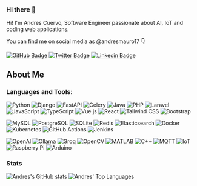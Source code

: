 ### Hi there 👋

Hi! I'm Andres Cuervo, Software Engineer passionate about AI, IoT and coding web applications.

You can find me on social media as @andresmauro17 👇

[![GitHub Badge](https://img.shields.io/github/followers/andresmauro17?style=social)](https://github.com/andresmauro17)
[![Twitter Badge](https://img.shields.io/twitter/follow/andresmauro17?style=social)](https://twitter.com/intent/follow?screen_name=andresmauro17 "Follow on Twitter")
[![Linkedin Badge](https://img.shields.io/badge/-andresmauro17-blue?style=flat-square&logo=Linkedin&logoColor=white&link=https://www.linkedin.com/in/andresmauro17/)](https://www.linkedin.com/in/andresmauro17/)

## About Me

### Languages and Tools:

<!-- backend badges -->
![Python](https://img.shields.io/badge/python-3670A0?style=flat-squar&logo=python&logoColor=ffdd54)
![Django](https://img.shields.io/badge/django-%23092E42.svg?style=flat-squar&logo=django&logoColor=white)
![FastAPI](https://img.shields.io/badge/FastAPI-009688?style=flat-squar&logo=fastapi&logoColor=white)
![Celery](https://img.shields.io/badge/celery-%2338B2AC.svg?style=flat-squar&logo=celery&logoColor=white)
![Java](https://img.shields.io/badge/java-%23ED8B00.svg?style=flat-squar&logo=openjdk&logoColor=white)
![PHP](https://img.shields.io/badge/php-%23777BB4.svg?style=flat-squar&logo=php&logoColor=white)
![Laravel](https://img.shields.io/badge/laravel-%23FF2D20.svg?style=flat-squar&logo=laravel&logoColor=white)
![JavaScript](https://img.shields.io/badge/javascript-%23323330.svg?style=flat-squar&logo=javascript&logoColor=%23F7DF1E)
![TypeScript](https://img.shields.io/badge/typescript-%23007ACC.svg?style=flat-squar&logo=typescript&logoColor=white)
![Vue.js](https://img.shields.io/badge/vue.js-%234FC08D.svg?style=flat-squar&logo=vue.js&logoColor=white)
![React](https://img.shields.io/badge/react-%2320232a.svg?style=flat-squar&logo=react&logoColor=%2361DAFB)
![Tailwind CSS](https://img.shields.io/badge/tailwindcss-%2338B2AC.svg?style=flat-squar&logo=tailwind-css&logoColor=white)
![Bootstrap](https://img.shields.io/badge/-Bootstrap-563D7C?style=flat-squar&logo=bootstrap)

<!-- Database badges -->
![MySQL](https://img.shields.io/badge/mysql-%234479A1.svg?style=flat-squar&logo=mysql&logoColor=white)
![PostgreSQL](https://img.shields.io/badge/postgresql-%23316192.svg?style=flat-squar&logo=postgresql&logoColor=white)
![SQLite](https://img.shields.io/badge/sqlite-%2307405E.svg?style=flat-squar&logo=sqlite&logoColor=white)
![Redis](https://img.shields.io/badge/redis-%23DC382D.svg?style=flat-squar&logo=redis&logoColor=white)
![Elasticsearch](https://img.shields.io/badge/elasticsearch-%2300B2A9.svg?style=flat-squar&logo=elasticsearch&logoColor=white)
![Docker](https://img.shields.io/badge/docker-%2320232a.svg?style=flat-squar&logo=docker&logoColor=white)
![Kubernetes](https://img.shields.io/badge/Kubernetes-326CE5?style=flat-squar&logo=kubernetes&logoColor=white)
![GitHub Actions](https://img.shields.io/badge/GitHub%20Actions-2088FF?style=flat-squar&logo=github-actions&logoColor=white)
![Jenkins](https://img.shields.io/badge/Jenkins-D24939?style=flat-squar&logo=jenkins&logoColor=white)

<!-- LLMS AI badges -->
![OpenAI](https://img.shields.io/badge/OpenAI-212121?style=flat-squar&logo=openai&logoColor=white)
![Ollama](https://img.shields.io/badge/Ollama-000000?style=flat-squar&logo=ollama&logoColor=white)
![Groq](https://img.shields.io/badge/Groq-FF6F00?style=flat-squar&logo=groq&logoColor=white)
![OpenCV](https://img.shields.io/badge/OpenCV-5C3EE8?style=flat-squar&logo=opencv&logoColor=white)
![MATLAB](https://img.shields.io/badge/MATLAB-0076A8?style=flat-squar&logo=matlab&logoColor=white)
![C++](https://img.shields.io/badge/c++-%2300599C.svg?style=flat-squar&logo=c%2B%2B&logoColor=white)
![MQTT](https://img.shields.io/badge/MQTT-3CBA54?style=flat-squar&logo=mosquitto&logoColor=white)
![IoT](https://img.shields.io/badge/IoT-00BFFF?style=flat-squar&logo=internet-of-things&logoColor=white)
![Raspberry Pi](https://img.shields.io/badge/Raspberry%20Pi-C51A4A?style=flat-squar&logo=raspberry-pi&logoColor=white)
![Arduino](https://img.shields.io/badge/Arduino-00979D?style=flat-squar&logo=arduino&logoColor=white)

### Stats

![Andres's GitHub stats](https://github-readme-stats-green-zeta-39.vercel.app/api?username=andresmauro17\&show_icons=true\&show=reviews,discussions_started,discussions_answered,prs_merged,prs_merged_percentage)
![Andres' Top Languages](https://github-readme-stats-green-zeta-39.vercel.app/api/top-langs/?username=andresmauro17&hide=TeX&layout=compact)